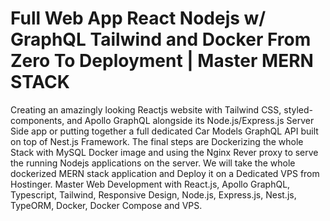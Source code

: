 # Full Web App React Nodejs w/ GraphQL Tailwind and Docker From Zero To Deployment | Master MERN STACK

Creating an amazingly looking Reactjs website with Tailwind CSS, styled-components, and Apollo GraphQL alongside its Node.js/Express.js Server Side app or putting together a full dedicated Car Models GraphQL API built on top of Nest.js Framework. The final steps are Dockerizing the whole Stack with MySQL Docker image and using the Nginx Rever proxy to serve the running Nodejs applications on the server. We will take the whole dockerized MERN stack application and Deploy it on a Dedicated VPS from Hostinger. Master Web Development with React.js, Apollo GraphQL, Typescript, Tailwind, Responsive Design, Node.js, Express.js, Nest.js, TypeORM, Docker, Docker Compose and VPS.

